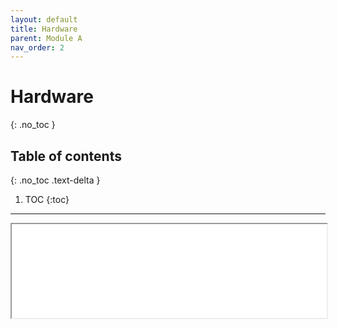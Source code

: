 ```yaml
---
layout: default
title: Hardware
parent: Module A
nav_order: 2
---
```


# Hardware
{: .no_toc }

## Table of contents
{: .no_toc .text-delta }

1. TOC
{:toc}

---

<iframe width=100% src="../assets/ibom.html"></iframe>